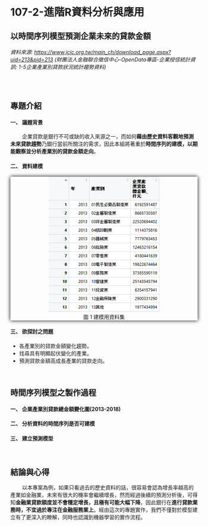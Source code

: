 # 107-2-進階R資料分析與應用
## 以時間序列模型預測企業未來的貸款金額
###### 資料來源: https://www.jcic.org.tw/main_ch/download_page.aspx?uid=213&pid=213 (財團法人金融聯合徵信中心-OpenData專區-企業授信統計資訊: 1-5企業產業別貸款狀況統計趨勢資料) 
<br>

## 專題介紹
#### 一、	議題背景
&nbsp;&nbsp;&nbsp;&nbsp;&nbsp;&nbsp;&nbsp;&nbsp;企業貸款是銀行不可或缺的收入來源之一，而如何<b>藉由歷史資料客觀地預測未來貸款趨勢</b>乃銀行當前所關注的需求，因此本組將著重於<b>時間序列的建模，以期能觀察並分析產業別的貸款金額走向</b>。

#### 二、	資料建模
<div style="box-shadow: 0px 0px 10px rgba(0,0,.5);">
  <p align="center">
    <img src="https://github.com/Vivian19970428/R-project/blob/master/%E5%BB%BA%E6%A8%A1%E7%94%A8%E8%B3%87%E6%96%99%E9%9B%86.png">
    <br>
    圖 1		建模用資料集
  </p>
</div>

#### 三、	欲探討之問題
<ul>
  <li>各產業別的貸款金額變化趨勢。</li>
  <li>找尋具有明顯起伏變化的產業。</li>
  <li>預測貸款金額高成長產業的貸款走向。</li>
</ul>
<br>

## 時間序列模型之製作過程
#### 一、	企業產業別貸款總金額變化圖(2013-2018)

#### 二、	分析資料的時間序列是否可建模

#### 三、	建立預測模型
<br>

## 結論與心得
&nbsp;&nbsp;&nbsp;&nbsp;&nbsp;&nbsp;&nbsp;&nbsp;以本專案為例，如果只看過去的歷史資料的話，很容易會認為增長率越高的產業如金融業，未來有很大的機率會繼續增長，然而經過後續的預測分析後，可得知<b>金融業貸款額度並不會穩定增長，且極有可能大幅下降</b>，因此銀行在<b>進行貸款業務時，不宜過於專注在金融服務業上</b>。經由這次的專題實作，我們不僅對於模型建立有了更深入的瞭解，同時也認識到機器學習的實作流程。
